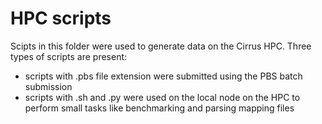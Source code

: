 # HPC scripts
Scipts in this folder were used to generate data on the Cirrus HPC. Three types of scripts are present:
* scripts with .pbs file extension were submitted using the PBS batch submission
* scripts with .sh and .py were used on the local node on the HPC to perform small tasks like benchmarking and parsing mapping files
